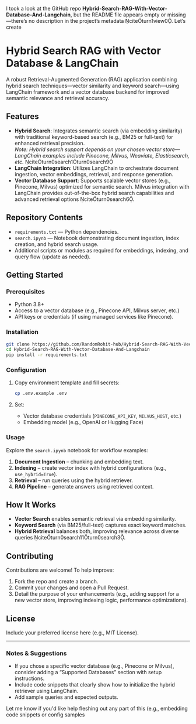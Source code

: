 

I took a look at the GitHub repo **Hybrid-Search-RAG-With-Vector-Database-And-Langchain**, but the README file appears empty or missing—there’s no description in the project’s metadata citeturn1view0. Let’s create 
# Hybrid Search RAG with Vector Database & LangChain

A robust Retrieval-Augmented Generation (RAG) application combining hybrid search techniques—vector similarity and keyword search—using LangChain framework and a vector database backend for improved semantic relevance and retrieval accuracy.

##  Features

- **Hybrid Search**: Integrates semantic search (via embedding similarity) with traditional keyword-based search (e.g., BM25 or full-text) for enhanced retrieval precision.  
  *Note: Hybrid search support depends on your chosen vector store—LangChain examples include Pinecone, Milvus, Weaviate, Elasticsearch, etc.* citeturn0search1turn0search9
- **LangChain Integration**: Utilizes LangChain to orchestrate document ingestion, vector embeddings, retrieval, and response generation.
- **Vector Database Support**: Supports scalable vector stores (e.g., Pinecone, Milvus) optimized for semantic search. Milvus integration with LangChain provides out-of-the-box hybrid search capabilities and advanced retrieval options citeturn0search6.

##  Repository Contents

- `requirements.txt` — Python dependencies.
- `search.ipynb` — Notebook demonstrating document ingestion, index creation, and hybrid search usage.
- Additional scripts or modules as required for embeddings, indexing, and query flow (update as needed).

##  Getting Started

### Prerequisites

- Python 3.8+
- Access to a vector database (e.g., Pinecone API, Milvus server, etc.)
- API keys or credentials (if using managed services like Pinecone).

### Installation

```bash
git clone https://github.com/RandomRohit-hub/Hybrid-Search-RAG-With-Vector-Database-And-Langchain.git
cd Hybrid-Search-RAG-With-Vector-Database-And-Langchain
pip install -r requirements.txt
```

### Configuration

1. Copy environment template and fill secrets:

   ```bash
   cp .env.example .env
   ```

2. Set:
   - Vector database credentials (`PINECONE_API_KEY`, `MILVUS_HOST`, etc.)
   - Embedding model (e.g., OpenAI or Hugging Face)

### Usage

Explore the `search.ipynb` notebook for workflow examples:

1. **Document Ingestion** – chunking and embedding text.
2. **Indexing** – create vector index with hybrid configurations (e.g., `use_hybrid=True`).
3. **Retrieval** – run queries using the hybrid retriever.
4. **RAG Pipeline** – generate answers using retrieved context.

##  How It Works

- **Vector Search** enables semantic retrieval via embedding similarity.
- **Keyword Search** (via BM25/full-text) captures exact keyword matches.
- **Hybrid Retrieval** balances both, improving relevance across diverse queries citeturn0search11turn0search3.

##  Contributing

Contributions are welcome! To help improve:

1. Fork the repo and create a branch.
2. Commit your changes and open a Pull Request.
3. Detail the purpose of your enhancements (e.g., adding support for a new vector store, improving indexing logic, performance optimizations).

##  License

Include your preferred license here (e.g., MIT License).

---

###  Notes & Suggestions

- If you chose a specific vector database (e.g., Pinecone or Milvus), consider adding a “Supported Databases” section with setup instructions.
- Include code snippets that clearly show how to initialize the hybrid retriever using LangChain.
- Add sample queries and expected outputs.

Let me know if you'd like help fleshing out any part of this (e.g., embedding code snippets or config samples
